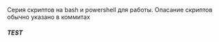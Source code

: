 Серия скриптов на bash и powershell для работы.
Опасание скриптов обычно указано в коммитах
##### TEST #####
